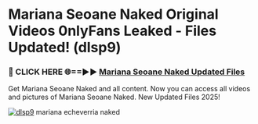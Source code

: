 # Mariana Seoane Naked Original Videos 0nlyFans Leaked - Files Updated! (dlsp9)

<h3>🔴 CLICK HERE 🌐==►► <a href="https://tinyurl.com/up5wt9bj" rel="nofollow">Mariana Seoane Naked Updated Files</a></h3>

Get Mariana Seoane Naked and all content. Now you can access all videos and pictures of Mariana Seoane Naked. New Updated Files 2025!

[![dlsp9](https://i.imgur.com/ABiUzMV.gif)](https://tinyurl.com/up5wt9bj)
mariana echeverria naked